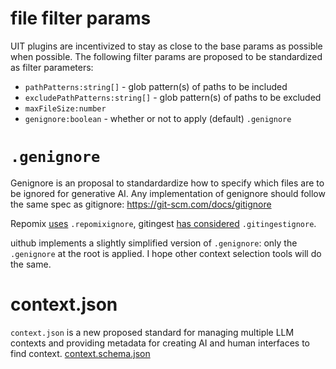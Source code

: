 # file filter params

UIT plugins are incentivized to stay as close to the base params as possible when possible. The following filter params are proposed to be standardized as filter parameters:

- `pathPatterns:string[]` - glob pattern(s) of paths to be included
- `excludePathPatterns:string[]` - glob pattern(s) of paths to be excluded
- `maxFileSize:number`
- `genignore:boolean` - whether or not to apply (default) `.genignore`

# `.genignore`

Genignore is an proposal to standardardize how to specify which files are to be ignored for generative AI. Any implementation of genignore should follow the same spec as gitignore: https://git-scm.com/docs/gitignore

Repomix [uses](https://github.com/yamadashy/repomix/blob/main/src/core/file/fileSearch.ts) `.repomixignore`, gitingest [has considered](https://github.com/cyclotruc/gitingest/issues/147) `.gitingestignore`.

uithub implements a slightly simplified version of `.genignore`: only the `.genignore` at the root is applied. I hope other context selection tools will do the same.

# context.json

`context.json` is a new proposed standard for managing multiple LLM contexts and providing metadata for creating AI and human interfaces to find context. [context.schema.json](https://github.com/janwilmake/uit/blob/main/uithub/static/context.schema.json)
